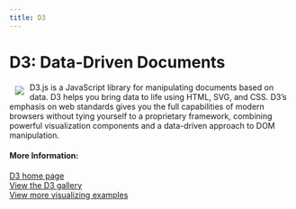 ```yaml
---
title: D3 
---
```

# D3: Data-Driven Documents

<a href="https://d3js.org"><img src="https://d3js.org/logo.svg" align="left" hspace="10" vspace="6"></a>

D3.js is a JavaScript library for manipulating documents based on data. D3 helps you bring data to life using HTML, SVG, and CSS. D3’s emphasis on web standards gives you the full capabilities of modern browsers without tying yourself to a proprietary framework, combining powerful visualization components and a data-driven approach to DOM manipulation.

<!-- The article goes here, in GitHub-flavored Markdown. Feel free to add YouTube videos, images, and CodePen/JSBin embeds  -->
#### More Information:
<!-- Please add any articles you think might be helpful to read before writing the article -->

<a href="https://d3js.org/">D3 home page</a>
<br>
<a href="https://d3js.org/">View the D3 gallery</a>
<br>
<a href="https://bl.ocks.org/">View more visualizing examples </a>
